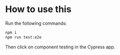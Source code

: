 # How to use this

Run the following commands:

```bash
npm i
npm run test:e2e
```

Then click on component testing in the Cypress app.
